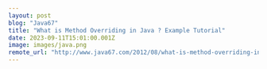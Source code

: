 ```yaml
---
layout: post
blog: "Java67"
title: "What is Method Overriding in Java ? Example Tutorial"
date: 2023-09-11T15:01:00.001Z
image: images/java.png
remote_url: "http://www.java67.com/2012/08/what-is-method-overriding-in-java-example-tutorial.html"
---
```


